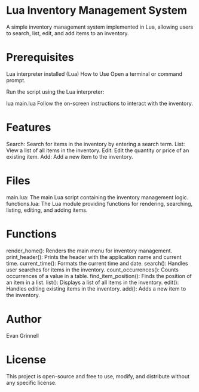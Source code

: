 # Lua Inventory Management System
A simple inventory management system implemented in Lua, allowing users to search, list, edit, and add items to an inventory.

# Prerequisites
Lua interpreter installed (Lua)
How to Use
Open a terminal or command prompt.

Run the script using the Lua interpreter:

lua main.lua
Follow the on-screen instructions to interact with the inventory.

# Features
Search: Search for items in the inventory by entering a search term.
List: View a list of all items in the inventory.
Edit: Edit the quantity or price of an existing item.
Add: Add a new item to the inventory.

# Files
main.lua: The main Lua script containing the inventory management logic.
functions.lua: The Lua module providing functions for rendering, searching, listing, editing, and adding items.

# Functions
render_home(): Renders the main menu for inventory management.
print_header(): Prints the header with the application name and current time.
current_time(): Formats the current time and date.
search(): Handles user searches for items in the inventory.
count_occurrences(): Counts occurrences of a value in a table.
find_item_position(): Finds the position of an item in a list.
list(): Displays a list of all items in the inventory.
edit(): Handles editing existing items in the inventory.
add(): Adds a new item to the inventory.

# Author
Evan Grinnell

# License
This project is open-source and free to use, modify, and distribute without any specific license.
